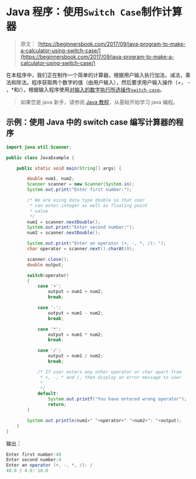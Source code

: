 # Java 程序：使用`Switch Case`制作计算器

> 原文： [https://beginnersbook.com/2017/09/java-program-to-make-a-calculator-using-switch-case/](https://beginnersbook.com/2017/09/java-program-to-make-a-calculator-using-switch-case/)

在本程序中，我们正在制作一个简单的计算器，根据用户输入执行加法，减法，乘法和除法。程序获取两个数字的值（由用户输入），然后要求用户输入操作（+， - ，*和/），根据输入程序使用[对输入的数字执行所选操作`switch-case`](https://beginnersbook.com/2017/08/java-switch-case/)。

> 如果您是 java 新手，请参阅 [Java 教程](https://beginnersbook.com/java-tutorial-for-beginners-with-examples/)，从基础开始学习 java 编程。

## 示例：使用 Java 中的 switch case 编写计算器的程序

```java
import java.util.Scanner;

public class JavaExample {

    public static void main(String[] args) {

    	double num1, num2;
        Scanner scanner = new Scanner(System.in);
        System.out.print("Enter first number:");

        /* We are using data type double so that user
         * can enter integer as well as floating point
         * value
         */
        num1 = scanner.nextDouble();
        System.out.print("Enter second number:");
        num2 = scanner.nextDouble();

        System.out.print("Enter an operator (+, -, *, /): ");
        char operator = scanner.next().charAt(0);

        scanner.close();
        double output;

        switch(operator)
        {
            case '+':
            	output = num1 + num2;
                break;

            case '-':
            	output = num1 - num2;
                break;

            case '*':
            	output = num1 * num2;
                break;

            case '/':
            	output = num1 / num2;
                break;

            /* If user enters any other operator or char apart from
             * +, -, * and /, then display an error message to user
             * 
             */
            default:
                System.out.printf("You have entered wrong operator");
                return;
        }

        System.out.println(num1+" "+operator+" "+num2+": "+output);
    }
}
```

输出：

```java
Enter first number:40
Enter second number:4
Enter an operator (+, -, *, /): /
40.0 / 4.0: 10.0
```